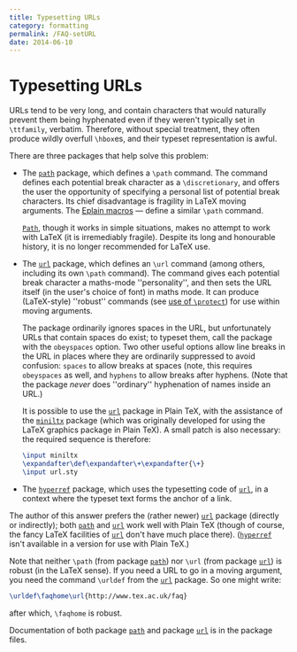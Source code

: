 ```yaml
---
title: Typesetting URLs
category: formatting
permalink: /FAQ-setURL
date: 2014-06-10
---
```


# Typesetting URLs

URLs tend to be very long, and contain characters that would
naturally prevent them being hyphenated even if they weren't typically
set in `\ttfamily`, verbatim.  Therefore, without special treatment,
they often produce wildly overfull `\hbox`es, and their typeset
representation is awful.

There are three packages that help solve this problem:
  

-  The [`path`](https://ctan.org/pkg/path) package, which defines a `\path` command.
    The command defines each potential break character as a
    `\discretionary`, and offers the user the opportunity of
    specifying a personal list of potential break characters.  Its chief
    disadvantage is fragility in LaTeX moving arguments.  The
    [Eplain macros](/FAQ-eplain)&nbsp;&mdash; define a similar `\path` command.
  

    [`Path`](https://ctan.org/pkg/Path), though it works in simple situations, makes no
    attempt to work with LaTeX (it is irremediably fragile).  Despite
    its long and honourable history, it is no longer recommended for
    LaTeX use.
-  The [`url`](https://ctan.org/pkg/url) package, which defines an `\url` command
    (among others, including its own `\path` command).  The command
    gives each potential break character a maths-mode ''personality'', and
    then sets the URL itself (in the user's choice of font) in
    maths mode.  It can produce (LaTeX-style) ''robust'' commands
    (see [use of `\protect`](/FAQ-protect)) for use
    within moving arguments.
  

    The package ordinarily ignores spaces in the URL, but
    unfortunately URLs that contain spaces do exist; to typeset
    them, call the package with the `obeyspaces` option.  Two
    other useful options allow line breaks in the URL in places
    where they are ordinarily suppressed to avoid confusion:
    `spaces` to allow breaks at spaces (note, this requires
    `obeyspaces` as well, and `hyphens` to allow
    breaks after hyphens.  (Note that the package _never_ does
    ''ordinary'' hyphenation of names inside an URL.)
  

    It is possible to use the [`url`](https://ctan.org/pkg/url) package in Plain TeX,
    with the assistance of the [`miniltx`](https://ctan.org/pkg/miniltx) package (which was
    originally developed for using the LaTeX graphics package in
    Plain TeX).  A small patch is also necessary: the required
    sequence is therefore:
    ```latex
    \input miniltx
    \expandafter\def\expandafter\+\expandafter{\+}
    \input url.sty
    ```
-  The [`hyperref`](https://ctan.org/pkg/hyperref) package, which uses the typesetting code
    of [`url`](https://ctan.org/pkg/url), in a context where the typeset text forms the
    anchor of a link.

The author of this answer prefers the (rather newer) [`url`](https://ctan.org/pkg/url)
package (directly or indirectly); both [`path`](https://ctan.org/pkg/path) and
[`url`](https://ctan.org/pkg/url) work well with Plain TeX (though of course, the fancy
LaTeX facilities of [`url`](https://ctan.org/pkg/url) don't have much place there).
([`hyperref`](https://ctan.org/pkg/hyperref) isn't available in a version for use with Plain TeX.)

Note that neither `\path` (from package [`path`](https://ctan.org/pkg/path)) nor `\url` (from
package [`url`](https://ctan.org/pkg/url)) is robust (in the LaTeX sense).  If you need
a URL to go in a moving argument, you need the command
`\urldef` from the [`url`](https://ctan.org/pkg/url) package.  So one might write:
```latex
\urldef\faqhome\url{http://www.tex.ac.uk/faq}
```
after which, `\faqhome` is robust.

Documentation of both package [`path`](https://ctan.org/pkg/path) and package [`url`](https://ctan.org/pkg/url)
is in the package files.

